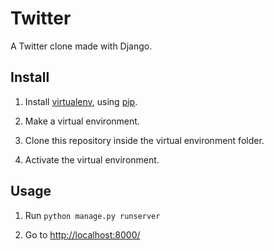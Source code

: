 # Twitter

A Twitter clone made with Django.

## Install

1. Install <a href="https://pypi.python.org/pypi/virtualenv">virtualenv</a>, using <a href="https://pypi.python.org/pypi/pip/">pip</a>.

2. Make a virtual environment.

3.  Clone this repository inside the virtual environment folder.

4. Activate the virtual environment.

## Usage

1. Run ```python manage.py runserver```

2. Go to <a href="http://localhost:8000/">http://localhost:8000/</a>


